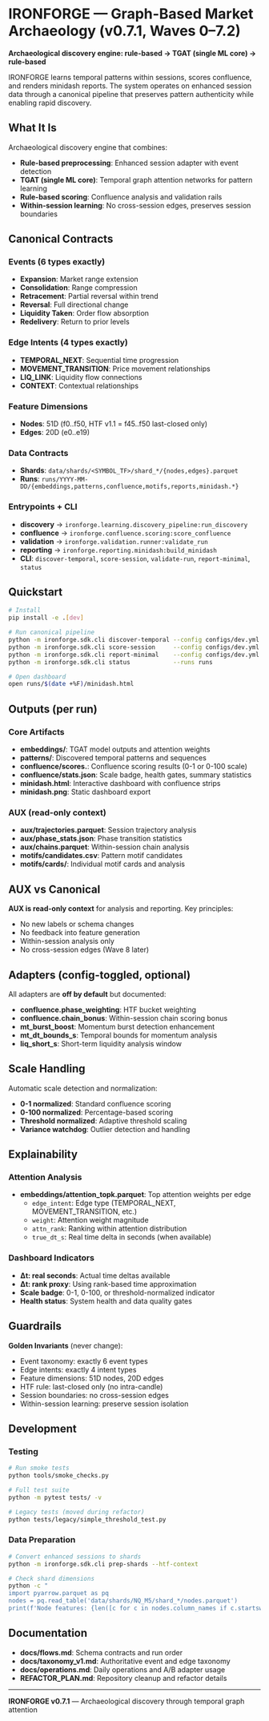 # IRONFORGE — Graph-Based Market Archaeology (v0.7.1, Waves 0–7.2)

**Archaeological discovery engine: rule-based → TGAT (single ML core) → rule-based**

IRONFORGE learns temporal patterns within sessions, scores confluence, and renders minidash reports. The system operates on enhanced session data through a canonical pipeline that preserves pattern authenticity while enabling rapid discovery.

## What It Is

Archaeological discovery engine that combines:
- **Rule-based preprocessing**: Enhanced session adapter with event detection
- **TGAT (single ML core)**: Temporal graph attention networks for pattern learning  
- **Rule-based scoring**: Confluence analysis and validation rails
- **Within-session learning**: No cross-session edges, preserves session boundaries

## Canonical Contracts

### Events (6 types exactly)
- **Expansion**: Market range extension
- **Consolidation**: Range compression  
- **Retracement**: Partial reversal within trend
- **Reversal**: Full directional change
- **Liquidity Taken**: Order flow absorption
- **Redelivery**: Return to prior levels

### Edge Intents (4 types exactly)  
- **TEMPORAL_NEXT**: Sequential time progression
- **MOVEMENT_TRANSITION**: Price movement relationships
- **LIQ_LINK**: Liquidity flow connections
- **CONTEXT**: Contextual relationships

### Feature Dimensions
- **Nodes**: 51D (f0..f50, HTF v1.1 = f45..f50 last-closed only)
- **Edges**: 20D (e0..e19)

### Data Contracts
- **Shards**: `data/shards/<SYMBOL_TF>/shard_*/{nodes,edges}.parquet`
- **Runs**: `runs/YYYY-MM-DD/{embeddings,patterns,confluence,motifs,reports,minidash.*}`

### Entrypoints + CLI
- **discovery** → `ironforge.learning.discovery_pipeline:run_discovery`
- **confluence** → `ironforge.confluence.scoring:score_confluence`  
- **validation** → `ironforge.validation.runner:validate_run`
- **reporting** → `ironforge.reporting.minidash:build_minidash`
- **CLI**: `discover-temporal`, `score-session`, `validate-run`, `report-minimal`, `status`

## Quickstart

```bash
# Install
pip install -e .[dev]

# Run canonical pipeline
python -m ironforge.sdk.cli discover-temporal --config configs/dev.yml
python -m ironforge.sdk.cli score-session     --config configs/dev.yml
python -m ironforge.sdk.cli report-minimal    --config configs/dev.yml
python -m ironforge.sdk.cli status            --runs runs

# Open dashboard
open runs/$(date +%F)/minidash.html
```

## Outputs (per run)

### Core Artifacts
- **embeddings/**: TGAT model outputs and attention weights
- **patterns/**: Discovered temporal patterns and sequences
- **confluence/scores.**: Confluence scoring results (0-1 or 0-100 scale)
- **confluence/stats.json**: Scale badge, health gates, summary statistics
- **minidash.html**: Interactive dashboard with confluence strips
- **minidash.png**: Static dashboard export

### AUX (read-only context)
- **aux/trajectories.parquet**: Session trajectory analysis
- **aux/phase_stats.json**: Phase transition statistics  
- **aux/chains.parquet**: Within-session chain analysis
- **motifs/candidates.csv**: Pattern motif candidates
- **motifs/cards/**: Individual motif cards and analysis

## AUX vs Canonical

**AUX is read-only context** for analysis and reporting. Key principles:
- No new labels or schema changes
- No feedback into feature generation
- Within-session analysis only
- No cross-session edges (Wave 8 later)

## Adapters (config-toggled, optional)

All adapters are **off by default** but documented:

- **confluence.phase_weighting**: HTF bucket weighting
- **confluence.chain_bonus**: Within-session chain scoring bonus
- **mt_burst_boost**: Momentum burst detection enhancement
- **mt_dt_bounds_s**: Temporal bounds for momentum analysis
- **liq_short_s**: Short-term liquidity analysis window

## Scale Handling

Automatic scale detection and normalization:
- **0-1 normalized**: Standard confluence scoring
- **0-100 normalized**: Percentage-based scoring  
- **Threshold normalized**: Adaptive threshold scaling
- **Variance watchdog**: Outlier detection and handling

## Explainability

### Attention Analysis
- **embeddings/attention_topk.parquet**: Top attention weights per edge
  - `edge_intent`: Edge type (TEMPORAL_NEXT, MOVEMENT_TRANSITION, etc.)
  - `weight`: Attention weight magnitude
  - `attn_rank`: Ranking within attention distribution
  - `true_dt_s`: Real time delta in seconds (when available)

### Dashboard Indicators
- **Δt: real seconds**: Actual time deltas available
- **Δt: rank proxy**: Using rank-based time approximation
- **Scale badge**: 0-1, 0-100, or threshold-normalized indicator
- **Health status**: System health and data quality gates

## Guardrails

**Golden Invariants** (never change):
- Event taxonomy: exactly 6 event types
- Edge intents: exactly 4 intent types  
- Feature dimensions: 51D nodes, 20D edges
- HTF rule: last-closed only (no intra-candle)
- Session boundaries: no cross-session edges
- Within-session learning: preserve session isolation

## Development

### Testing
```bash
# Run smoke tests
python tools/smoke_checks.py

# Full test suite
python -m pytest tests/ -v

# Legacy tests (moved during refactor)
python tests/legacy/simple_threshold_test.py
```

### Data Preparation
```bash
# Convert enhanced sessions to shards
python -m ironforge.sdk.cli prep-shards --htf-context

# Check shard dimensions
python -c "
import pyarrow.parquet as pq
nodes = pq.read_table('data/shards/NQ_M5/shard_*/nodes.parquet')
print(f'Node features: {len([c for c in nodes.column_names if c.startswith(\"f\")])}')"
```

## Documentation

- **docs/flows.md**: Schema contracts and run order
- **docs/taxonomy_v1.md**: Authoritative event and edge taxonomy  
- **docs/operations.md**: Daily operations and A/B adapter usage
- **REFACTOR_PLAN.md**: Repository cleanup and refactor details

---

**IRONFORGE v0.7.1** — Archaeological discovery through temporal graph attention
